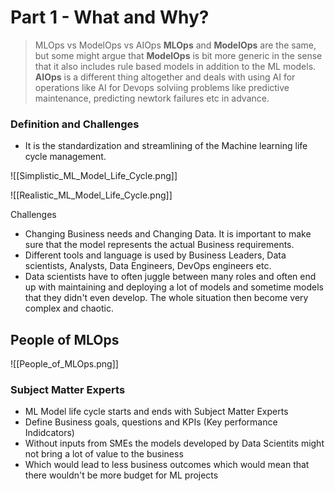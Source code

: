 # Part 1 - What and Why?

> MLOps vs ModelOps vs AIOps
> __MLOps__ and __ModelOps__ are the same, but some might argue that __ModelOps__ is bit more generic in the sense that it also includes rule based models in addition to the ML models. __AIOps__ is a different thing altogether and deals with using AI for operations like AI for Devops solviing problems like predictive maintenance, predicting newtork failures etc in advance. 

### Definition and Challenges
- It is the standardization and streamlining of the Machine learning life cycle management. 

![[Simplistic_ML_Model_Life_Cycle.png]]

![[Realistic_ML_Model_Life_Cycle.png]]

Challenges 

- Changing Business needs and Changing Data. It is important to make sure that the model represents the actual Business requirements. 
- Different tools and language is used by Business Leaders, Data scientists, Analysts, Data Engineers, DevOps engineers etc. 
- Data scientists have to often juggle between many roles and often end up with maintaining and deploying a lot of models and sometime models that they didn't even develop. The whole situation then become very complex and chaotic. 


## People of MLOps

![[People_of_MLOps.png]]

### Subject Matter Experts
- ML Model life cycle starts and ends with Subject Matter Experts
- Define Business goals, questions and KPIs (Key performance Indidcators)
- Without inputs from SMEs the models developed by Data Scientits might not bring a lot of value to the business
- Which would lead to less business outcomes which would mean that there wouldn't be more budget for ML projects